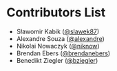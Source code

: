 Contributors List
====
* Sławomir Kabik ([@slawek87](http://github.com/slawek87))
* Alexandre Souza ([@alexandre](http://github.com/alexandre))
* Nikolai Nowaczyk ([@niknow](https://github.com/niknow))
* Brendan Ebers ([@brendanebers](https://github.com/brendanebers))
* Benedikt Ziegler ([@bziegler](https://github.com/bziegler))
